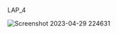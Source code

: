 LAP_4

![Screenshot 2023-04-29 224631](https://user-images.githubusercontent.com/77577274/235321910-ff90e5dc-8c2b-4904-85f9-78396c94802b.jpg)
